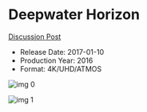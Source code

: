 # Deepwater Horizon

[Discussion Post](https://www.avsforum.com/threads/bass-eq-for-filtered-movies.2995212/post-57334724)

* Release Date: 2017-01-10
* Production Year: 2016
* Format: 4K/UHD/ATMOS

![img 0](https://i.imgur.com/7j8kZGY.jpg)

![img 1](https://i.imgur.com/tTPXhjX.jpg)

